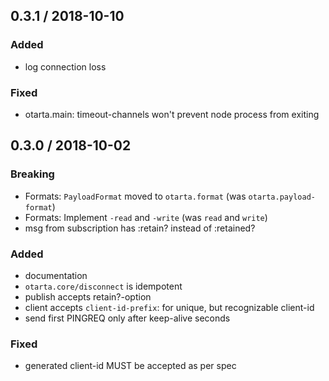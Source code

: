 ## 0.3.1 / 2018-10-10

### Added

* log connection loss

### Fixed

* otarta.main: timeout-channels won't prevent node process from exiting

## 0.3.0 / 2018-10-02

### Breaking

* Formats: `PayloadFormat` moved to `otarta.format` (was `otarta.payload-format`)
* Formats: Implement `-read` and `-write` (was `read` and `write`)
* msg from subscription has :retain? instead of :retained?

### Added

* documentation
* `otarta.core/disconnect` is idempotent
* publish accepts retain?-option
* client accepts `client-id-prefix`: for unique, but recognizable client-id
* send first PINGREQ only after keep-alive seconds

### Fixed

* generated client-id MUST be accepted as per spec
